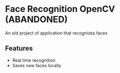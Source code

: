 # Face Recognition OpenCV (ABANDONED)
An old project of application that recognizes faces

## Features
- Real time recognition
- Saves new faces locally
